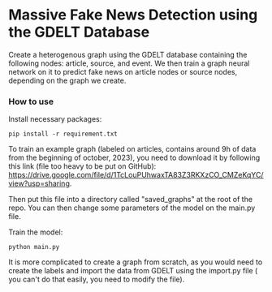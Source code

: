 # Massive Fake News Detection using the GDELT Database

Create a heterogenous graph using the GDELT database containing the following nodes: article, source, and event.
We then train a graph neural network on it to predict fake news on article nodes or source nodes, depending on the graph we create.

### How to use

Install necessary packages:

```
pip install -r requirement.txt
```
To train an example graph (labeled on articles, contains around 9h of data from the beginning of october, 2023), you need to download it by following this link (file too heavy to be put on GitHub): https://drive.google.com/file/d/1TcLouPUhwaxTA83Z3RKXzCO_CMZeKqYC/view?usp=sharing.

Then put this file into a directory called "saved_graphs" at the root of the repo.
You can then change some parameters of the model on the main.py file.

Train the model: 
```
python main.py
```
It is more complicated to create a graph from scratch, as you would need to create the labels and import the data from GDELT using the import.py file ( you can't do that easily, you need to modify the file).




